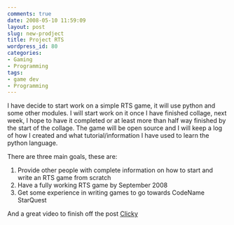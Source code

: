 ```yaml
---
comments: true
date: 2008-05-10 11:59:09
layout: post
slug: new-prodject
title: Project RTS
wordpress_id: 80
categories:
- Gaming
- Programming
tags:
- game dev
- Programming
---
```


I have decide to start work on a simple RTS game, it will use python and some other modules.  I will start work on it once I have finished collage, next week, I hope to have it completed or at least more than half way finished by the start of the collage.  The game will be open source and I will keep a log of how I created and what tutorial/information I have used to learn the python language.

There are three main goals, these are:

  1. Provide other people with complete information on how to start and write an RTS game from scratch	
  2. Have a fully working RTS game by September 2008
  3. Get some experience in writing games to go towards CodeName StarQuest

And a great video to finish off the post [Clicky](http://youtube.com/watch?v=54vtXRI32MQ)
